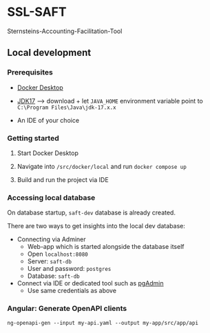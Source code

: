 # SSL-SAFT

Sternsteins-Accounting-Facilitation-Tool

## Local development

### Prerequisites

- [Docker Desktop](https://www.docker.com/products/docker-desktop/)

- [JDK17](https://www.oracle.com/java/technologies/downloads/#jdk17-windows) --> download + let `JAVA_HOME` environment variable point to `C:\Program Files\Java\jdk-17.x.x`

- An IDE of your choice

### Getting started

1. Start Docker Desktop

2. Navigate into `/src/docker/local` and run `docker compose up`

3. Build and run the project via IDE

### Accessing local database

On database startup, `saft-dev` database is already created.

There are two ways to get insights into the local dev database:

- Connecting via Adminer
  - Web-app which is started alongside the database itself
  - Open `localhost:8080`
  - Server: `saft-db`
  - User and password: `postgres`
  - Database: `saft-db`
- Connect via IDE or dedicated tool such as [pgAdmin](https://www.pgadmin.org/)
  - Use same credentials as above

### Angular: Generate OpenAPI clients

```text
ng-openapi-gen --input my-api.yaml --output my-app/src/app/api
```
